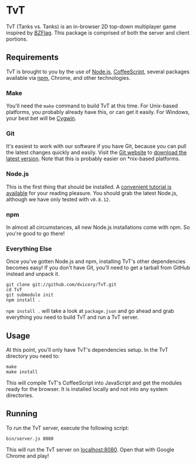 # TvT

TvT (Tanks vs. Tanks) is an in-browser 2D top-down multiplayer game inspired by [BZFlag](http://bzflag.org/). This package is comprised of both the server and client portions.

## Requirements
TvT is brought to you by the use of [Node.js](http://nodejs.org/), [CoffeeScript](http://coffeescript.org/), several packages available via [npm](https://npmjs.org/), Chrome, and other technologies.

### Make
You'll need the `make` command to build TvT at this time. For Unix-based platforms, you probably already have this, or can get it easily. For Windows, your best bet will be [Cygwin](http://www.cygwin.com/).

### Git
It's easiest to work with our software if you have Git, because you can pull the latest changes quickly and easily. Visit the [Git website](http://git-scm.com/) to [download the latest version](http://git-scm.com/downloads). Note that this is probably easier on *nix-based platforms.

### Node.js
This is the first thing that should be installed. A [convenient tutorial is available](https://github.com/joyent/node/wiki/Installation) for your reading pleasure. You should grab the latest Node.js, although we have only tested with `v0.8.12`.

### npm
In almost all circumstances, all new Node.js installations come with npm. So you're good to go there!

### Everything Else
Once you've gotten Node.js and npm, installing TvT's other dependencies becomes easy! If you don't have Git, you'll need to get a tarball from GitHub instead and unpack it.

    git clone git://github.com/dvicory/TvT.git
    cd TvT
    git submodule init
    npm install .

`npm install .` will take a look at `package.json` and go ahead and grab everything you need to build TvT and run a TvT server.

## Usage
At this point, you'll only have TvT's dependencies setup. In the TvT directory you need to:

    make
    make install

This will compile TvT's CoffeeScript into JavaScript and get the modules ready for the browser. It is installed locally and not into any system directories.

## Running
To run the TvT server, execute the following script:

    bin/server.js 8080

This will run the TvT server on [localhost:8080](http://localhost:8080). Open that with Google Chrome and play!